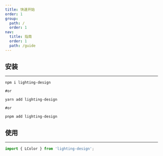 ```yaml
---
title: 快速开始
order: 1
group:
  path: /
  order: 1
nav:
  title: 指南
  order: 1
  path: /guide
---
```


## 安装

---

```git
npm i lighting-design

#or

yarn add lighting-design

#or

pnpm add lighting-design

```

## 使用

---

```ts
import { LColor } from 'lighting-design';
```
